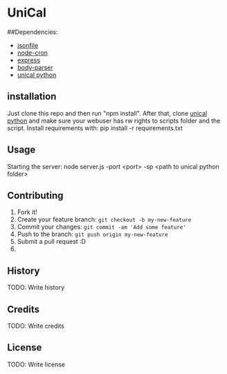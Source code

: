 # UniCal

##Dependencies:
- [jsonfile](https://www.npmjs.com/package/jsonfile)
- [node-cron](https://github.com/ncb000gt/node-cron)
- [express](https://www.npmjs.com/package/express)
- [body-parser](https://www.npmjs.com/package/body-parser)
- [unical python](https://github.com/knoxz/unical)

## installation

Just clone this repo and then run "npm install".
After that, clone [unical python](https://github.com/knoxz/unical) and make sure your webuser has rw rights to scripts folder and the script.
Install requirements with:
pip install -r requirements.txt


## Usage
Starting the server:
node server.js -port \<port\> -sp \<path to unical python folder\>



## Contributing

1. Fork it!
2. Create your feature branch: `git checkout -b my-new-feature`
3. Commit your changes: `git commit -am 'Add some feature'`
4. Push to the branch: `git push origin my-new-feature`
5. Submit a pull request :D
6. 


## History

TODO: Write history

## Credits

TODO: Write credits

## License

TODO: Write license
